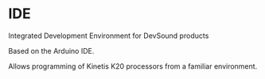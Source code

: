 # IDE
Integrated Development Environment for DevSound products

Based on the Arduino IDE.

Allows programming of Kinetis K20 processors from a familiar environment.
